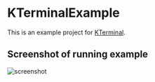 # KTerminalExample

This is an example project for [KTerminal](https://github.com/heatherhaks/kterminal).

## Screenshot of running example

![screenshot](https://i.imgur.com/CQiJlpN.gif)

